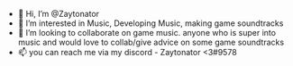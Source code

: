 - 👋 Hi, I’m @Zaytonator
- 👀 I’m interested in Music, Developing Music, making game soundtracks 
- 💞️ I’m looking to collaborate on game music. anyone who is super into music and would love to collab/give advice on some game soundtracks
- 📫 you can reach me via my discord - Zaytonator <3#9578

<!---
Zaytonator/Zaytonator is a ✨ special ✨ repository because its `README.md` (this file) appears on your GitHub profile.
You can click the Preview link to take a look at your changes.
--->
